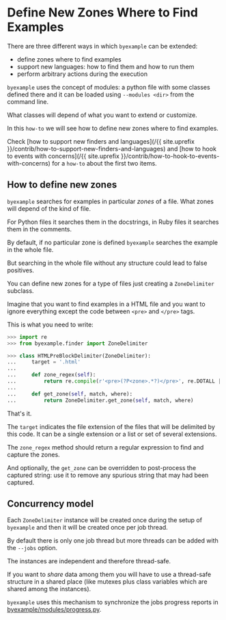 # Define New Zones Where to Find Examples

There are three different ways in which ``byexample`` can be extended:

 - define zones where to find examples
 - support new languages: how to find them and how to run them
 - perform arbitrary actions during the execution

``byexample`` uses the concept of modules: a python file with some classes
defined there and it can be loaded using ``--modules <dir>`` from the command
line.

What classes will depend of what you want to extend or customize.

In this ``how-to`` we will see how to define new zones where to
find examples.

Check [how to support new finders and languages](/{{ site.uprefix }}/contrib/how-to-support-new-finders-and-languages)
and [how to hook to events with concerns](/{{ site.uprefix }}/contrib/how-to-hook-to-events-with-concerns)
for a ``how-to`` about the first two items.

## How to define new zones

``byexample`` searches for examples in particular *zones* of a file.
What zones will depend of the kind of file.

For Python files it searches them in the docstrings, in Ruby files it
searches them in the comments.

By default, if no particular zone is defined ``byexample`` searches the
example in the whole file.

But searching in the whole file without any structure could lead to false
positives.

You can define new zones for a type of files just creating a ``ZoneDelimiter``
subclass.

Imagine that you want to find examples in a HTML file and you want to ignore
everything except the code between ``<pre>`` and ``</pre>`` tags.

This is what you need to write:

```python
>>> import re
>>> from byexample.finder import ZoneDelimiter

>>> class HTMLPreBlockDelimiter(ZoneDelimiter):
...     target = '.html'
...
...     def zone_regex(self):
...         return re.compile(r'<pre>(?P<zone>.*?)</pre>', re.DOTALL | re.UNICODE)
...
...     def get_zone(self, match, where):
...         return ZoneDelimiter.get_zone(self, match, where)
```

That's it.

The ``target`` indicates the file extension of the files
that will be delimited by this code. It can be a single extension or a list
or set of several extensions.

The ``zone_regex`` method should return a regular expression to find and capture
the zones.

And optionally, the ``get_zone`` can be overridden to post-process the captured
string: use it to remove any spurious string that may had been captured.


## Concurrency model

Each `ZoneDelimiter` instance will be created once during the setup of
`byexample` and then it will be created once per job thread.

By default there is only one job thread but more threads can be added
with the `--jobs` option.

The instances are independent and therefore thread-safe.

If you want to *share* data among them you will have to use a
thread-safe structure in a shared place (like mutexes plus class
variables which are shared among the instances).

``byexample`` uses this mechanism to synchronize the jobs progress
reports in
[byexample/modules/progress.py](https://github.com/byexamples/byexample/tree/master/byexample/modules/progress.py).
